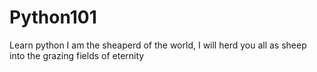 # Python101
Learn python
I am the sheaperd of the world, I will herd you all as sheep into the grazing
fields of eternity
